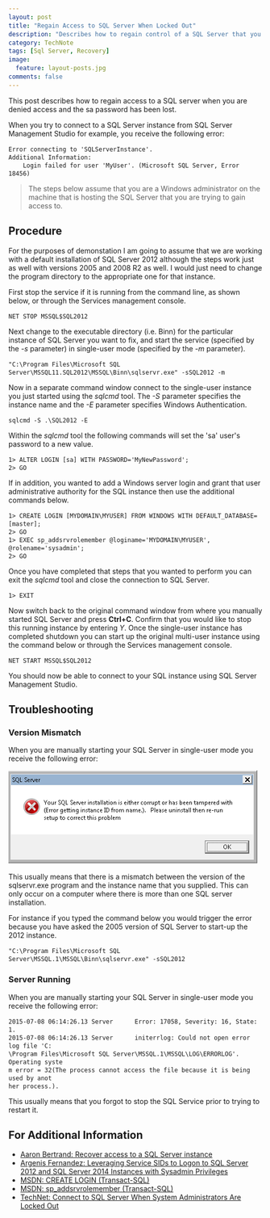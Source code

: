 ```yaml
---
layout: post
title: "Regain Access to SQL Server When Locked Out"
description: "Describes how to regain control of a SQL Server that you can no longer connect to because of a lost password or incorrect security settings."
category: TechNote
tags: [Sql Server, Recovery]
image: 
  feature: layout-posts.jpg
comments: false
---
```


This post describes how to regain access to a SQL server when you are denied access and the sa password has been lost.

<!-- more -->

When you try to connect to a SQL Server instance from SQL Server Management Studio for example, you receive the following error:

	Error connecting to 'SQLServerInstance'.
	Additional Information:
  		Login failed for user 'MyUser'. (Microsoft SQL Server, Error 18456)

> The steps below assume that you are a Windows administrator on the machine that is hosting the SQL Server that you are trying to gain access to.

## Procedure

For the purposes of demonstation I am going to assume that we are working with a default installation of SQL Server 2012 although the steps work just as well with versions 2005 and 2008 R2 as well. I would just need to change the program directory to the appropriate one for that instance.

First stop the service if it is running from the command line, as shown below, or through the Services management console.

	NET STOP MSSQL$SQL2012

Next change to the executable directory (i.e. Binn) for the particular instance of SQL Server you want to fix, and start the service (specified by the *-s* parameter) in single-user mode (specified by the *-m* parameter). 

	"C:\Program Files\Microsoft SQL Server\MSSQL11.SQL2012\MSSQL\Binn\sqlservr.exe" -sSQL2012 -m

Now in a separate command window connect to the single-user instance you just started using the *sqlcmd* tool. The *-S* parameter specifies the instance name and the *-E* parameter specifies Windows Authentication.

	sqlcmd -S .\SQL2012 -E

Within the *sqlcmd* tool the following commands will set the 'sa' user's password to a new value.

	1> ALTER LOGIN [sa] WITH PASSWORD='MyNewPassword';
	2> GO

If in addition, you wanted to add a Windows server login and grant that user administrative authority for the SQL instance then use the additional commands below.

	1> CREATE LOGIN [MYDOMAIN\MYUSER] FROM WINDOWS WITH DEFAULT_DATABASE=[master];
	2> GO
	1> EXEC sp_addsrvrolemember @loginame='MYDOMAIN\MYUSER', @rolename='sysadmin';
	2> GO

Once you have completed that steps that you wanted to perform you can exit the *sqlcmd* tool and close the connection to SQL Server.

	1> EXIT

Now switch back to the original command window from where you manually started SQL Server and press **Ctrl+C**. Confirm that you would like to stop this running instance by entering *Y*. Once the single-user instance has completed shutdown you can start up the original multi-user instance using the command below or through the Services management console.

	NET START MSSQL$SQL2012

You should now be able to connect to your SQL instance using SQL Server Management Studio.


## Troubleshooting

### Version Mismatch

When you are manually starting your SQL Server in single-user mode you receive the following error:

![Your SQL Server installation is either corrupt or has been tampered with (Error getting instance ID from name). Please uninstall then re-run setup to correct this problem.](/images/posts/regain-access-sql-server-when-locked-out-01.png)

This usually means that there is a mismatch between the version of the sqlservr.exe program and the instance name that you supplied. This can only occur on a computer where there is more than one SQL server installation. 

For instance if you typed the command below you would trigger the error because you have asked the 2005 version of SQL Server to start-up the 2012 instance.

	"C:\Program Files\Microsoft SQL Server\MSSQL.1\MSSQL\Binn\sqlservr.exe" -sSQL2012 

### Server Running

When you are manually starting your SQL Server in single-user mode you receive the following error:


	2015-07-08 06:14:26.13 Server      Error: 17058, Severity: 16, State: 1.
	2015-07-08 06:14:26.13 Server      initerrlog: Could not open error log file 'C:
	\Program Files\Microsoft SQL Server\MSSQL.1\MSSQL\LOG\ERRORLOG'. Operating syste
	m error = 32(The process cannot access the file because it is being used by anot
	her process.).

This usually means that you forgot to stop the SQL Service prior to trying to restart it.

## For Additional Information

* [Aaron Bertrand: Recover access to a SQL Server instance](https://www.mssqltips.com/sqlservertip/2682/recover-access-to-a-sql-server-instance/)
* [Argenis Fernandez: Leveraging Service SIDs to Logon to SQL Server 2012 and SQL Server 2014 Instances with Sysadmin Privileges](http://sqlblog.com/blogs/argenis_fernandez/archive/2012/01/12/leveraging-service-sids-to-logon-to-sql-server-2012-instances-with-sysadmin-privileges.aspx)
* [MSDN: CREATE LOGIN (Transact-SQL)](https://msdn.microsoft.com/en-us/library/ms189751.aspx)
* [MSDN: sp_addsrvrolemember (Transact-SQL)](https://msdn.microsoft.com/en-us/library/ms186320.aspx)
* [TechNet: Connect to SQL Server When System Administrators Are Locked Out](https://technet.microsoft.com/en-us/library/dd207004.aspx)
